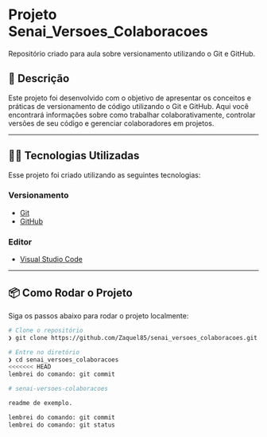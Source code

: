 # Projeto Senai_Versoes_Colaboracoes
Repositório criado para aula sobre versionamento utilizando o Git e GitHub.

## :rocket: Descrição
Este projeto foi desenvolvido com o objetivo de apresentar os conceitos e práticas de versionamento de código utilizando o Git e GitHub. Aqui você encontrará informações sobre como trabalhar colaborativamente, controlar versões de seu código e gerenciar colaboradores em projetos.

---

## 👨‍💻 Tecnologias Utilizadas
Esse projeto foi criado utilizando as seguintes tecnologias:

### Versionamento
- [Git](https://git-scm.com/)
- [GitHub](https://github.com/)

### Editor
- [Visual Studio Code](https://code.visualstudio.com/)

---

## 📦 Como Rodar o Projeto
Siga os passos abaixo para rodar o projeto localmente:

```bash
# Clone o repositório
❯ git clone https://github.com/Zaquel85/senai_versoes_colaboracoes.git

# Entre no diretório
❯ cd senai_versoes_colaboracoes
<<<<<<< HEAD
lembrei do comando: git commit

# senai-versoes-colaboracoes

readme de exemplo.

lembrei do comando: git commit
lembrei do comando: git status


